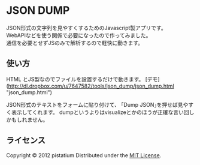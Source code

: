 JSON DUMP
======================

JSON形式の文字列を見やすくするためのJavascript製アプリです。  
WebAPIなどを使う関係で必要になったので作ってみました。  
通信を必要とせずJSのみで解析するので軽快に動きます。
 
使い方
------
HTML とJS製なのでファイルを設置するだけで動きます。
[デモ] (http://dl.dropbox.com/u/7647582/tools/json_dump/json_dump.html "json_dump.html")

JSON形式のテキストをフォームに貼り付けて、
｢Dump JSON｣を押せば見やすく表示してくれます。
dumpというよりはvisualizeとかのほうが正確な言い回しかもしれません。
 
ライセンス
----------
Copyright &copy; 2012 pistatium
Distributed under the [MIT License][mit].
 
[MIT]: http://www.opensource.org/licenses/mit-license.php
